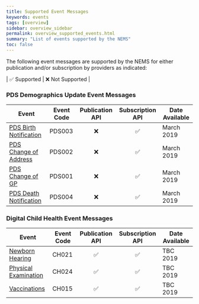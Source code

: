 ```yaml
---
title: Supported Event Messages
keywords: events
tags: [overview]
sidebar: overview_sidebar
permalink: overview_supported_events.html
summary: "List of events supported by the NEMS"
toc: false
---
```


The following event messages are supported by the NEMS for either publication and/or subscription by providers as indicated:

| &#9989; Supported | &#10060; Not Supported |

### PDS Demographics Update Event Messages

| Event | Event Code | Publication API | Subscription API | Date Available |
|---|---|:---:|:---:|---|
| [PDS Birth Notification](pds_birth_notification.html) | PDS003 | &#10060; | &#9989; | March 2019 |
| [PDS Change of Address](pds_change_of_address.html) | PDS002 | &#10060; | &#9989; | March 2019 |
| [PDS Change of GP](pds_change_of_gp.html) | PDS001 | &#10060; | &#9989; | March 2019 |
| [PDS Death Notification](pds_death_notification.html) | PDS004 | &#10060; | &#9989; | March 2019 |


### Digital Child Health Event Messages

| Event | Event Code | Publication API | Subscription API | Date Available |
|---|---|:---:|:---:|---|
| [Newborn Hearing](https://nhsconnect.github.io/Digital-Child-Health-STU3/explore_newborn_hearing.html) | CH021 | &#9989; | &#9989; | TBC 2019 |
| [Physical Examination](https://nhsconnect.github.io/Digital-Child-Health-STU3/explore_physical_examination.html) | CH024 | &#9989; | &#9989; | TBC 2019 |
| [Vaccinations](https://nhsconnect.github.io/Digital-Child-Health-STU3/explore_vaccination_administration.html) | CH015 | &#9989; | &#9989; | TBC 2019 |
